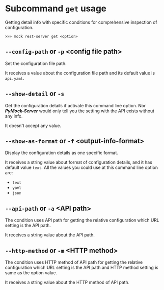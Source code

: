 # Subcommand ``get`` usage

Getting detail info with specific conditions for comprehensive inspection of configuration.

```console
>>> mock rest-server get <option>
```


## ``--config-path`` or ``-p`` <config file path\>

Set the configuration file path.

It receives a value about the configuration file path and its default value is ``api.yaml``.


## ``--show-detail`` or ``-s``

Get the configuration details if activate this command line option. Nor **_PyMock-Server_** would only tell you the setting 
with the API exists without any info.

It doesn't accept any value.


## ``--show-as-format`` or ``-f`` <output-info-format\>

Display the configuration details as one specific format.

It receives a string value about format of configuration details, and it has default value ``text``. All the values you
could use at this command line option are:

  * ``text``
  * ``yaml``
  * ``json``


## ``--api-path`` or ``-a`` <API path\>

The condition uses API path for getting the relative configuration which URL setting is the API path.

It receives a string value about the API path.


## ``--http-method`` or ``-m`` <HTTP method\>

The condition uses HTTP method of API path for getting the relative configuration which URL setting is the API path and
HTTP method setting is same as the option value.

It receives a string value about the HTTP method of API path.

